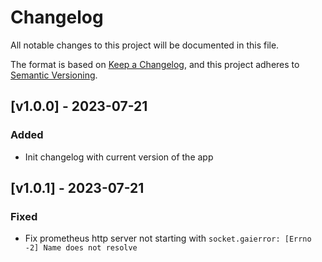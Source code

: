 # Changelog

All notable changes to this project will be documented in this file.

The format is based on [Keep a Changelog](https://keepachangelog.com/en/1.0.0/),
and this project adheres to [Semantic Versioning](https://semver.org/spec/v2.0.0.html).

## [v1.0.0] - 2023-07-21

### Added

- Init changelog with current version of the app

## [v1.0.1] - 2023-07-21

### Fixed

- Fix prometheus http server not starting with `socket.gaierror: [Errno -2] Name does not resolve`
